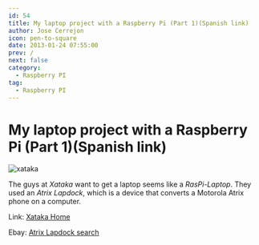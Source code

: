```yaml
---
id: 54
title: My laptop project with a Raspberry Pi (Part 1)(Spanish link)
author: Jose Cerrejon
icon: pen-to-square
date: 2013-01-24 07:55:00
prev: /
next: false
category:
  - Raspberry PI
tag:
  - Raspberry PI
---
```


# My laptop project with a Raspberry Pi (Part 1)(Spanish link)

![xataka](/images/xakatahome.jpg)

The guys at *Xataka* want to get a laptop seems like a *RasPi-Laptop*. They used an *Atrix Lapdock*, which is a device that converts a Motorola Atrix phone on a computer.

Link: [Xataka Home](http://www.xatakahome.com/trucos-y-bricolaje-smart/mi-proyecto-de-portatil-con-una-raspberry-pi-parte-1)

Ebay: [Atrix Lapdock search](http://www.ebay.com/sch/i.html?rt=nc&_nkw=atrix%20laptop&_fln=1&_sc=1&_sop=15&_trksid=p3286.c0.m283)